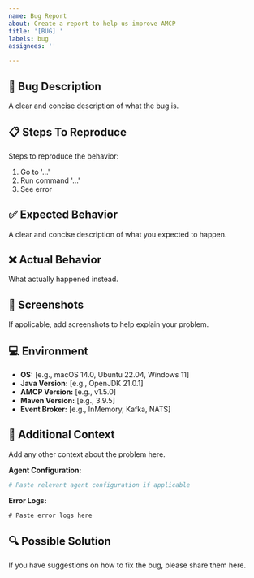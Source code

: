 ```yaml
---
name: Bug Report
about: Create a report to help us improve AMCP
title: '[BUG] '
labels: bug
assignees: ''

---
```


## 🐛 Bug Description
A clear and concise description of what the bug is.

## 📋 Steps To Reproduce
Steps to reproduce the behavior:
1. Go to '...'
2. Run command '...'
3. See error

## ✅ Expected Behavior
A clear and concise description of what you expected to happen.

## ❌ Actual Behavior
What actually happened instead.

## 📸 Screenshots
If applicable, add screenshots to help explain your problem.

## 💻 Environment
- **OS:** [e.g., macOS 14.0, Ubuntu 22.04, Windows 11]
- **Java Version:** [e.g., OpenJDK 21.0.1]
- **AMCP Version:** [e.g., v1.5.0]
- **Maven Version:** [e.g., 3.9.5]
- **Event Broker:** [e.g., InMemory, Kafka, NATS]

## 📝 Additional Context
Add any other context about the problem here.

**Agent Configuration:**
```yaml
# Paste relevant agent configuration if applicable
```

**Error Logs:**
```
# Paste error logs here
```

## 🔍 Possible Solution
If you have suggestions on how to fix the bug, please share them here.
